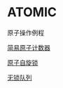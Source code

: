 # ATOMIC

原子操作例程

[简易原子计数器](atomic_counter.c)

[原子自旋锁](atomic_spin_lock.c)

[无锁队列](atomic_queue.c)

